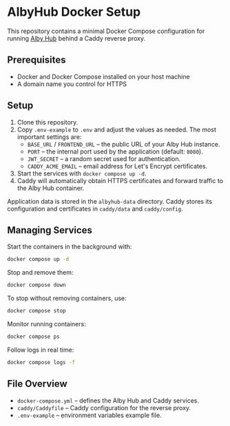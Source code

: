 # AlbyHub Docker Setup

This repository contains a minimal Docker Compose configuration for running [Alby Hub](https://github.com/getAlby/hub) behind a Caddy reverse proxy.

## Prerequisites

- Docker and Docker Compose installed on your host machine
- A domain name you control for HTTPS

## Setup

1. Clone this repository.
2. Copy `.env-example` to `.env` and adjust the values as needed. The most important settings are:
   - `BASE_URL` / `FRONTEND_URL` – the public URL of your Alby Hub instance.
   - `PORT` – the internal port used by the application (default: `8080`).
   - `JWT_SECRET` – a random secret used for authentication.
   - `CADDY_ACME_EMAIL` – email address for Let's Encrypt certificates.
3. Start the services with `docker compose up -d`.
4. Caddy will automatically obtain HTTPS certificates and forward traffic to the Alby Hub container.

Application data is stored in the `albyhub-data` directory. Caddy stores its configuration and certificates in `caddy/data` and `caddy/config`.
## Managing Services

Start the containers in the background with:

```bash
docker compose up -d
```

Stop and remove them:

```bash
docker compose down
```

To stop without removing containers, use:

```bash
docker compose stop
```

Monitor running containers:

```bash
docker compose ps
```

Follow logs in real time:

```bash
docker compose logs -f
```


## File Overview

- `docker-compose.yml` – defines the Alby Hub and Caddy services.
- `caddy/Caddyfile` – Caddy configuration for the reverse proxy.
- `.env-example` – environment variables example file.

